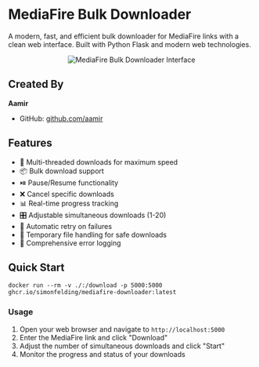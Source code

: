 # MediaFire Bulk Downloader

A modern, fast, and efficient bulk downloader for MediaFire links with a clean web interface. Built with Python Flask and modern web technologies.

<p align="center">
  <img src="https://i.ibb.co/Jjc4dDM1/Screenshot-2025-01-29-055521.png" alt="MediaFire Bulk Downloader Interface">
</p>

## Created By
**Aamir**
- GitHub: [github.com/aamir](https://github.com/aamirxs)

## Features

- 🚀 Multi-threaded downloads for maximum speed
- 📦 Bulk download support
- ⏯️ Pause/Resume functionality
- ❌ Cancel specific downloads
- 📊 Real-time progress tracking
- 🎛️ Adjustable simultaneous downloads (1-20)
- 🔄 Automatic retry on failures
- 💾 Temporary file handling for safe downloads
- 📝 Comprehensive error logging

## Quick Start
`docker run --rm -v ./:/download -p 5000:5000 ghcr.io/simonfelding/mediafire-downloader:latest` 

### Usage

1. Open your web browser and navigate to <code>http://localhost:5000</code>
2. Enter the MediaFire link and click "Download"
3. Adjust the number of simultaneous downloads and click "Start"
4. Monitor the progress and status of your downloads
